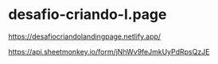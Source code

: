 # desafio-criando-l.page
https://desafiocriandolandingpage.netlify.app/ 

https://api.sheetmonkey.io/form/jNhWv9feJmkUyPdRpsQzJE
